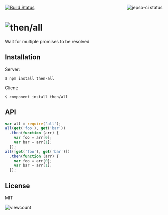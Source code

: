 [![Build Status](https://travis-ci.org/then/all.png?branch=master)](https://travis-ci.org/then/all)
<a href="https://jepso-ci.com/then/all"><img src="https://jepso-ci.com/then/all.svg" align="right" alt="jepso-ci status" /></a>
# ![then](http://promises-aplus.github.com/promises-spec/assets/logo-small.png)/all

  Wait for multiple promises to be resolved

## Installation

  Server:

    $ npm install then-all

  Client:

    $ component install then/all

## API

```javascript
var all = require('all');
all(get('foo'), get('bar'))
  .then(function (arr) {
    var foo = arr[0];
    var bar = arr[1];
  });
all([get('foo'), get('bar')])
  .then(function (arr) {
    var foo = arr[0];
    var bar = arr[1];
  });
```

## License

  MIT

![viewcount](https://viewcount.jepso.com/count/then/all.png)
